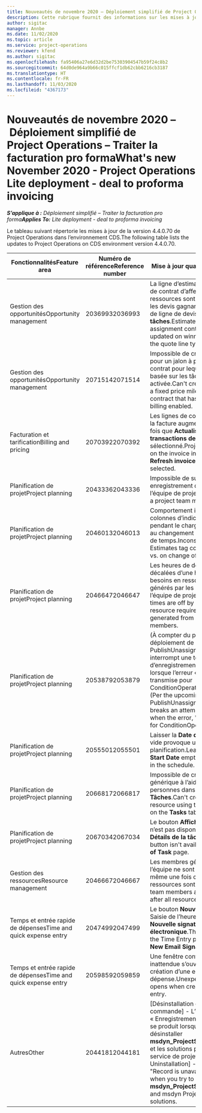 ```yaml
---
title: Nouveautés de novembre 2020 – Déploiement simplifié de Project Operations – Traiter la facturation pro forma
description: Cette rubrique fournit des informations sur les mises à jour qualité disponibles dans la version de novembre 2020 du déploiement simplifié de Project Operations – Traiter la facturation pro forma.
author: sigitac
manager: Annbe
ms.date: 11/02/2020
ms.topic: article
ms.service: project-operations
ms.reviewer: kfend
ms.author: sigitac
ms.openlocfilehash: fa95406a27e6d32d2be75303904547b59f24c8b2
ms.sourcegitcommit: 64d0de964a9b66c015ffcf1db62cbb6216cb3187
ms.translationtype: HT
ms.contentlocale: fr-FR
ms.lasthandoff: 11/03/2020
ms.locfileid: "4367173"
---
```

# <a name="whats-new-november-2020---project-operations-lite-deployment---deal-to-proforma-invoicing"></a><span data-ttu-id="adfa2-103">Nouveautés de novembre 2020 – Déploiement simplifié de Project Operations – Traiter la facturation pro forma</span><span class="sxs-lookup"><span data-stu-id="adfa2-103">What's new November 2020 - Project Operations Lite deployment - deal to proforma invoicing</span></span>

<span data-ttu-id="adfa2-104">_**S’applique à :** Déploiement simplifié – Traiter la facturation pro forma_</span><span class="sxs-lookup"><span data-stu-id="adfa2-104">_**Applies To:** Lite deployment - deal to proforma invoicing_</span></span>

<span data-ttu-id="adfa2-105">Le tableau suivant répertorie les mises à jour de la version 4.4.0.70 de Project Operations dans l’environnement CDS.</span><span class="sxs-lookup"><span data-stu-id="adfa2-105">The following table lists the updates to Project Operations on CDS environment version 4.4.0.70.</span></span>

| <span data-ttu-id="adfa2-106">Fonctionnalités</span><span class="sxs-lookup"><span data-stu-id="adfa2-106">Feature area</span></span>                 | <span data-ttu-id="adfa2-107">Numéro de référence</span><span class="sxs-lookup"><span data-stu-id="adfa2-107">Reference number</span></span> | <span data-ttu-id="adfa2-108">Mise à jour qualité</span><span class="sxs-lookup"><span data-stu-id="adfa2-108">Quality update</span></span>                                                                                                                                                                    |
|------------------------------|------------------|-----------------------------------------------------------------------------------------------------------------------------------------------------------------------------------|
| <span data-ttu-id="adfa2-109">  Gestion des opportunités</span><span class="sxs-lookup"><span data-stu-id="adfa2-109">Opportunity management</span></span>       | <span data-ttu-id="adfa2-110">2036993</span><span class="sxs-lookup"><span data-stu-id="adfa2-110">2036993</span></span>          | <span data-ttu-id="adfa2-111">La ligne d’estimation et les lignes de contrat d’affectation de ressources sont mises à jour sur les devis gagnants lorsque le type de ligne de devis est **Toutes les tâches**.</span><span class="sxs-lookup"><span data-stu-id="adfa2-111">Estimate line and resource   assignment contract lines are updated on winning quotes when the quote line   type is **All tasks**.</span></span>                                                 |
| <span data-ttu-id="adfa2-112">  Gestion des opportunités</span><span class="sxs-lookup"><span data-stu-id="adfa2-112">Opportunity management</span></span>       | <span data-ttu-id="adfa2-113">2071514</span><span class="sxs-lookup"><span data-stu-id="adfa2-113">2071514</span></span>          | <span data-ttu-id="adfa2-114">Impossible de créer une facture pour un jalon à prix fixe sur un contrat pour lequel la facturation basée sur les tâches est activée.</span><span class="sxs-lookup"><span data-stu-id="adfa2-114">Can't create an invoice for a   fixed price milestone on a contract that has task-based billing enabled.</span></span>                                                                          |
| <span data-ttu-id="adfa2-115">Facturation et tarification</span><span class="sxs-lookup"><span data-stu-id="adfa2-115">Billing and pricing</span></span>          | <span data-ttu-id="adfa2-116">2070392</span><span class="sxs-lookup"><span data-stu-id="adfa2-116">2070392</span></span>          | <span data-ttu-id="adfa2-117">Les lignes de contrat de projet sur la facture augmentent à chaque fois que **Actualiser les transactions de facture** est sélectionné.</span><span class="sxs-lookup"><span data-stu-id="adfa2-117">Project contract lines on the   invoice increase every time **Refresh invoice transactions** is   selected.</span></span>                                                                       |
| <span data-ttu-id="adfa2-118">Planification de projet</span><span class="sxs-lookup"><span data-stu-id="adfa2-118">Project planning</span></span>             | <span data-ttu-id="adfa2-119">2043336</span><span class="sxs-lookup"><span data-stu-id="adfa2-119">2043336</span></span>          | <span data-ttu-id="adfa2-120">Impossible de supprimer un enregistrement de membre de l’équipe de projet.</span><span class="sxs-lookup"><span data-stu-id="adfa2-120">Unable to delete a project team member record.</span></span>                                                                                                                                    |
| <span data-ttu-id="adfa2-121">Planification de projet</span><span class="sxs-lookup"><span data-stu-id="adfa2-121">Project planning</span></span>             | <span data-ttu-id="adfa2-122">2046013</span><span class="sxs-lookup"><span data-stu-id="adfa2-122">2046013</span></span>          | <span data-ttu-id="adfa2-123">Comportement incohérent des colonnes d’indicateur Estimations pendant le chargement par rapport au changement de type de phase de temps.</span><span class="sxs-lookup"><span data-stu-id="adfa2-123">Inconsistent behavior for   Estimates tag columns during load vs. on change of time-phase type.</span></span>                                                                                   |
| <span data-ttu-id="adfa2-124">Planification de projet</span><span class="sxs-lookup"><span data-stu-id="adfa2-124">Project planning</span></span>             | <span data-ttu-id="adfa2-125">2046647</span><span class="sxs-lookup"><span data-stu-id="adfa2-125">2046647</span></span>          | <span data-ttu-id="adfa2-126">Les heures de début et de fin sont décalées d’une heure lorsque les besoins en ressources sont générés par les membres de l’équipe de projet.</span><span class="sxs-lookup"><span data-stu-id="adfa2-126">Start and end times are off by   an hour when resource requirements are generated from project team members.</span></span>                                                                      |
| <span data-ttu-id="adfa2-127">Planification de projet</span><span class="sxs-lookup"><span data-stu-id="adfa2-127">Project planning</span></span>             | <span data-ttu-id="adfa2-128">2053879</span><span class="sxs-lookup"><span data-stu-id="adfa2-128">2053879</span></span>          | <span data-ttu-id="adfa2-129">(À compter du prochain déploiement de CDS) PublishUnassignedAssignments interrompt une tentative d’enregistrement d’une tâche lorsque l’erreur « La valeur transmise pour ConditionOperator.In est vide ».</span><span class="sxs-lookup"><span data-stu-id="adfa2-129">(Per the upcoming CDS   rollout)   PublishUnassignedAssignments   breaks an attempt to save a task when  the error, "The   value passed for ConditionOperator.In is   empty."</span></span> |
| <span data-ttu-id="adfa2-130">Planification de projet</span><span class="sxs-lookup"><span data-stu-id="adfa2-130">Project planning</span></span>             | <span data-ttu-id="adfa2-131">2055501</span><span class="sxs-lookup"><span data-stu-id="adfa2-131">2055501</span></span>          | <span data-ttu-id="adfa2-132">Laisser la **Date de début du projet** vide provoque un échec de la planification.</span><span class="sxs-lookup"><span data-stu-id="adfa2-132">Leaving the **Project Start   Date** empty causes a failure in the schedule.</span></span>                                                                                                      |
| <span data-ttu-id="adfa2-133">Planification de projet</span><span class="sxs-lookup"><span data-stu-id="adfa2-133">Project planning</span></span>             | <span data-ttu-id="adfa2-134">2066817</span><span class="sxs-lookup"><span data-stu-id="adfa2-134">2066817</span></span>          | <span data-ttu-id="adfa2-135">Impossible de créer une ressource générique à l’aide du sélecteur de personnes dans l’onglet **Tâches**.</span><span class="sxs-lookup"><span data-stu-id="adfa2-135">Can't create a generic   resource   using the people picker on   the **Tasks** tab.</span></span>                                                                                               |
| <span data-ttu-id="adfa2-136">Planification de projet</span><span class="sxs-lookup"><span data-stu-id="adfa2-136">Project planning</span></span>             | <span data-ttu-id="adfa2-137">2067034</span><span class="sxs-lookup"><span data-stu-id="adfa2-137">2067034</span></span>          | <span data-ttu-id="adfa2-138">Le bouton **Afficher les détails** n’est pas disponible sur la page **Détails de la tâche**.</span><span class="sxs-lookup"><span data-stu-id="adfa2-138">**View Details** button isn't available on the **Details of Task** page.</span></span>                                                                                                         |
| <span data-ttu-id="adfa2-139">Gestion des ressources</span><span class="sxs-lookup"><span data-stu-id="adfa2-139">Resource management</span></span>          | <span data-ttu-id="adfa2-140">2046667</span><span class="sxs-lookup"><span data-stu-id="adfa2-140">2046667</span></span>          | <span data-ttu-id="adfa2-141">Les membres génériques de l’équipe ne sont pas supprimés même une fois que toutes les ressources sont satisfaites.</span><span class="sxs-lookup"><span data-stu-id="adfa2-141">Generic team members aren't   deleted even after all resources are fulfilled.</span></span>                                                                                                     |
| <span data-ttu-id="adfa2-142">Temps et entrée rapide de dépenses</span><span class="sxs-lookup"><span data-stu-id="adfa2-142">Time and quick expense entry</span></span> | <span data-ttu-id="adfa2-143">2047499</span><span class="sxs-lookup"><span data-stu-id="adfa2-143">2047499</span></span>          | <span data-ttu-id="adfa2-144">Le bouton **Nouveau** sur la page Saisie de l’heure ouvre la page **Nouvelle signature de courrier électronique**.</span><span class="sxs-lookup"><span data-stu-id="adfa2-144">The **New** button on the Time   Entry page opens the **New Email Signature** page.</span></span>                                                                                               |
| <span data-ttu-id="adfa2-145">Temps et entrée rapide de dépenses</span><span class="sxs-lookup"><span data-stu-id="adfa2-145">Time and quick expense entry</span></span> | <span data-ttu-id="adfa2-146">2059859</span><span class="sxs-lookup"><span data-stu-id="adfa2-146">2059859</span></span>          | <span data-ttu-id="adfa2-147">Une fenêtre contextuelle inattendue s’ouvre lors de la création d’une entrée de dépense.</span><span class="sxs-lookup"><span data-stu-id="adfa2-147">Unexpected   pop-up opens when creating an expense entry.</span></span>                                                                                                                         |
| <span data-ttu-id="adfa2-148">Autres</span><span class="sxs-lookup"><span data-stu-id="adfa2-148">Other</span></span>                        | <span data-ttu-id="adfa2-149">2044181</span><span class="sxs-lookup"><span data-stu-id="adfa2-149">2044181</span></span>          | <span data-ttu-id="adfa2-150">[Désinstallation du bon de commande] - L’erreur « Enregistrement non disponible » se produit lorsque vous essayez de désinstaller **msdyn_ProjectServiceCore_Patch** et les solutions principales du service de projet msdyn.</span><span class="sxs-lookup"><span data-stu-id="adfa2-150">[PO Uninstallation] - The error,   "Record is unavailable" occurs when you try to uninstall   **msdyn_ProjectServiceCore_Patch** and msdyn Project service core solutions.</span></span>        |
